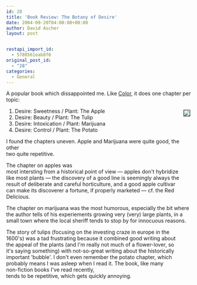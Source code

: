 ```yaml
---
id: 28
title: 'Book Review: The Botany of Desire'
date: 2004-09-20T04:00:00+00:00
author: David Ascher
layout: post


restapi_import_id:
  - 5780561eab8f6
original_post_id:
  - "28"
categories:
  - General
---
```

A popular book which dissappointed me. Like [Color](books/color.html), it does one chapter per topic: 

[<img class="book" hspace="5" vspace="5" border="1" align="right" src="http://images.amazon.com/images/P/0375760393.01.MZZZZZZZ.jpg" />](http://www.amazon.com/exec/obidos/tg/detail/-/0375760393)

  1. Desire: Sweetness / Plant: The Apple
  2. Desire: Beauty / Plant: The Tulip
  3. Desire: Intoxication / Plant: Marijuana
  4. Desire: Control / Plant: The Potato

I found the chapters uneven. Apple and Marijuana were quite good, the other  
two quite repetitive. 

The chapter on apples was  
most intersting from a historical point of view &#8212; apples don&apos;t hybridize  
like most plants &#8212; the discovery of a good line is seemingly always the  
result of deliberate and careful horticulture, and a good apple cultivar  
can make its discoverer a fortune, if properly marketed &#8212; cf. the Red  
Delicious. 

The chapter on marijuana was the most humorous, especially the bit where  
the author tells of his experiements growing very (very) large plants, in a  
small town where the local sheriff tends to stop by for innocuous reasons.

The story of tulips (focusing on the investing craze in europe in the  
1600&apos;s) was a tad frustrating because it combined good writing about  
the appeal of the plants (and I&apos;m really not much of a flower-lover, so  
it&apos;s saying something) with not-so-great writing about the historically  
important &apos;bubble&apos;. I don&apos;t even remember the potato chapter, which  
probably means I was asleep when I read it. The book, like many  
non-fiction books I&apos;ve read recently,  
tends to be repetitive, which gets quickly annoying.